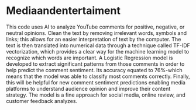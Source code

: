 # Mediaandentertaiment
This code uses AI to analyze YouTube comments for positive, negative, or neutral opinions. Clean the text by removing irrelevant words, symbols and links; this allows for an easier interpretation of text by the computer. The text is then translated into numerical data through a technique called TF-IDF vectorization, which provides a clear way for the machine learning model to recognize which words are important. A Logistic Regression model is developed to extract significant patterns from those comments in order to help predict the comment sentiment. Its accuracy equated to 76%-which means that the model was able to classify most comments correctly. Finally, this will be helpful for new comment sentiment predictions enabling media platforms to understand audience opinion and improve their content strategy. The model is a fine approach for social media, online review, and customer feedback analyzes.
